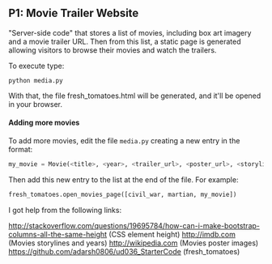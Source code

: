 
## P1: Movie Trailer Website

"Server-side code" that stores a list of movies, including box art imagery and a movie trailer URL. 
Then from this list, a static page is generated allowing visitors to browse their movies and watch the trailers.

To execute type:

```
python media.py
```

With that, the file fresh_tomatoes.html will be generated, and it'll be opened in your browser.

#### Adding more movies

To add more movies, edit the file `media.py` creating a new entry in the format:

```python
my_movie = Movie(<title>, <year>, <trailer_url>, <poster_url>, <storyline>)
```

Then add this new entry to the list at the end of the file.
For example:

```python
fresh_tomatoes.open_movies_page([civil_war, martian, my_movie])
```

I got help from the following links:

http://stackoverflow.com/questions/19695784/how-can-i-make-bootstrap-columns-all-the-same-height (CSS element height)
http://imdb.com (Movies storylines and years)
http://wikipedia.com (Movies poster images)
https://github.com/adarsh0806/ud036_StarterCode (fresh_tomatoes)
